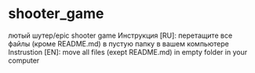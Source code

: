 # shooter_game
лютый шутер/epic shooter game
Инструкция [RU]: перетащите все файлы (кроме README.md) в пустую папку в вашем компьютере
Instrustion [EN]: move all files (exept README.md) in empty folder in your computer

